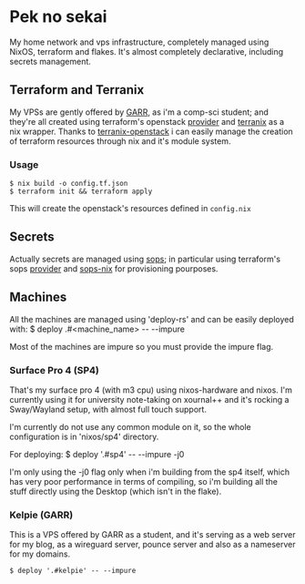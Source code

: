 # Pek no sekai

My home network and vps infrastructure, completely managed using NixOS,
terraform and flakes.
It's almost completely declarative, including secrets management.

## Terraform and Terranix

My VPSs are gently offered by [GARR](https://cloud.garr.it/), as i'm a comp-sci student; and
they're all created using terraform's openstack [provider](https://registry.terraform.io/providers/terraform-provider-openstack/openstack/latest/docs) and [terranix](https://terranix.org/)
as a nix wrapper.
Thanks to [terranix-openstack](https://github.com/heph2/terranix-openstack) i can easily manage the creation of terraform
resources through nix and it's module system.

### Usage
	$ nix build -o config.tf.json
	$ terraform init && terraform apply

This will create the openstack's resources defined in `config.nix`

## Secrets

Actually secrets are managed using [sops](https://github.com/mozilla/sops); in particular using
terraform's sops [provider](https://registry.terraform.io/providers/carlpett/sops/latest/docs) and [sops-nix](https://github.com/Mic92/sops-nix) for provisioning pourposes.

## Machines

All the machines are managed using 'deploy-rs' and can be easily deployed
with:
	$ deploy .#<machine_name> -- --impure

Most of the machines are impure so you must provide the impure flag.

### Surface Pro 4 (SP4)

That's my surface pro 4 (with m3 cpu) using nixos-hardware and nixos.
I'm currently using it for university note-taking on xournal++ and it's 
rocking a Sway/Wayland setup, with almost full touch support.

I'm currently do not use any common module on it, so the whole configuration is in 'nixos/sp4' directory.

For deploying:
	$ deploy '.#sp4' -- --impure -j0

I'm only using the -j0 flag only when i'm building from the sp4 itself, which has very poor performance in terms of compiling, so i'm building all the stuff directly using the Desktop (which isn't in the flake).

### Kelpie (GARR)

This is a VPS offered by GARR as a student, and it's serving as a web server for my blog, as a wireguard server, pounce
server and also as a nameserver for my domains.

	$ deploy '.#kelpie' -- --impure

